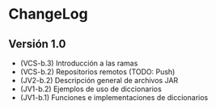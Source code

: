 # ChangeLog

## Versión 1.0

- (VCS-b.3) Introducción a las ramas
- (VCS-b.2) Repositorios remotos (TODO: Push)
- (JV2-b.2) Descripción general de archivos JAR
- (JV1-b.2) Ejemplos de uso de diccionarios
- (JV1-b.1) Funciones e implementaciones de diccionarios
